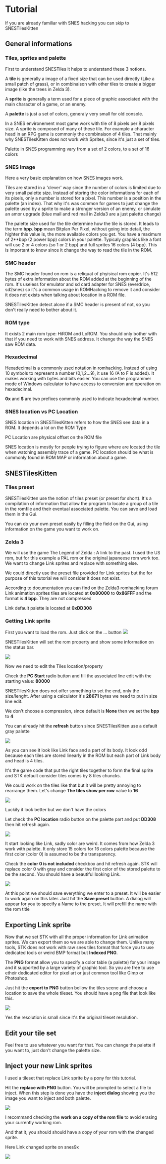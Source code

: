 # Tutorial

If you are already familiar with SNES hacking you can skip to SNESTilesKitten

## General informations

### Tiles, sprites and palette

First to understand SNESTiles it helps to understand these 3 notions.

A **tile** is generally a image of a fixed size that can be used directly (Like a small patch of grass), or in combinaison with other tiles to create a bigger image (like the trees in Zelda 3).

A **sprite** is generally a term used for a piece of graphic associated with the main character of a game, or an enemy.

A **palette** is just a set of colors, generaly very small for old console.

In a SNES environement most game work with tile of 8 pixels per 8 pixels size. A sprite is composed of many of these tile. For example a character head in an RPG game is commonly the combinaison of 4 tiles. That mainly why SNESTilesKitten does not work with Sprites, since it's just a set of tiles.

Palette in SNES programming vary from a set of 2 colors, to a set of 16 colors

### SNES Image

Here a very basic explanation on how SNES images work. 

Tiles are stored in a 'clever' way since the number of colors is limited due to very small palette size. Instead of storing the color informations for each of its pixels, only a number is stored for a pixel. This number is a position in the palette (an index). That why it's was common for games to just change the palette used by a sprite to make a stronger version of an enemy, or simulate an amor upgrade (blue mail and red mail in Zelda3 are a just palette change)

The palette size used for the tile determine how the tile is stored. It leads to the term **bpp**. **bpp** mean Bitplan Per Pixel, without going into detail, the highter this value is, the more available colors you get. You have a maximum of 2**bpp (2 power bpp) colors in your palette. Typicaly graphics like a font will use 2 or 4 colors (so 1 or 2 bpp) and full sprites 16 colors (4 bpp). This is important to know since it change the way to read the tile in the ROM.

### SMC header

The SMC header found on rom is a reliquat of phyisical rom copier. It's 512 bytes of extra information about the ROM added at the beginning of the rom. It's useless for emulator and sd card adapter for SNES (everdrice, sd2snes) so it's a common usage in ROMHacking to remove it and consider it does not exists when talking about location in a ROM file.

SNESTilesKitten detect alone if a SMC header is present of not, so you don't really need to bother about it.

### ROM type

It exists 2 main rom type: HiROM and LoROM. You should only bother with that if you need to work with SNES address. It change the way the SNES saw ROM data.

### Hexadecimal

Hexadecimal is a commonly used notation in romhacking. Instead of using 10 symbols to represent a number (0,1,2...9), it use 16 (A to F is added). It makes working with bytes and bits easier. You can use the programmer mode of Windows calculator to have access to conversion and operation on hexadecimal.

**0x** and **$** are two prefixes commonly used to indicate hexadecimal number. 

### SNES location vs PC Location

SNES location in SNESTilesKitten refers to how the SNES see data in a ROM. It depends a lot on the ROM Type

PC Location are physical offset on the ROM file

SNES location is mostly for people trying to figure where are located the tile when watching assembly trace of a game. PC location should be what is commonly found in ROM MAP or information about a game.

## SNESTilesKitten

### Tiles preset

SNESTilesKitten use the notion of tiles preset (or preset for short). It's a compilation of information that allow the program to locate a group of a tile in the romfile and their eventual associated palette. You can save and load them in the Gui.

You can do your own preset easily by filling the field on the Gui, using information on the game you want to work on.

### Zelda 3

We will use the game The Legend of Zelda : A link to the past. I used the US rom, but for this example a PAL rom or the original japaneese rom work too. We want to change Link sprites and replace with something else.

We could directly use the preset file provided for Link sprites but the for purpose of this tutorial we will consider it does not exist.

According to documentation you can find on the Zelda3 romhacking forum
Link animation sprites tiles are located at **0x80000** to **0x86FFF** and the format is **4 bpp**. They are not compressed
 
Link default palette is located at **0xDD308**


### Getting Link sprite

First you want to load the rom. Just click on the ... button
![](https://skarsnik.github.io/SNESTilesKitten/webimage/openrom.png)

SNESTilesKitten will set the rom property and show some information on the status bar.

![](https://skarsnik.github.io/SNESTilesKitten/webimage/openromstatus.png)

Now we need to edit the Tiles location/property

Check the **PC Start** radio button and fill the associated line edit with the starting value:  **80000**

SNESTilesKitten does not offer something to set the end, only the size/lenght. After using a calculator it's **28671** bytes we need to put in size line edit.

We don't choose a compression, since default is **None** then we set the **bpp** to **4**

You can already hit the **refresh** button since SNESTilesKitten use a default gray palette

![](https://skarsnik.github.io/SNESTilesKitten/webimage/defaultbadlinksprite.png)

As you can see it look like Link face and a part of its body. It look odd because each tiles are stored linearly in the ROM but each part of Link body and head is 4 tiles. 

It's the game code that put the right tiles together to form the final sprite and STK default consider tiles comes by 8 tiles chuncks.

We could work on the tiles like that but it will be pretty annoying to rearrange them. Let's change **The tiles show per row** value to **16**

![](https://skarsnik.github.io/SNESTilesKitten/webimage/linkspritenocolor.png)

Luckily it look better but we don't have the colors

Let check the **PC location** radio button on the palette part and put **DD308** then hit refresh again.

![](https://skarsnik.github.io/SNESTilesKitten/webimage/linkspritenbadcolor.png)

It start looking like Link, sadly color are weird. It comes from how Zelda 3 work with palette. It only store 15 colors for 16 colors palette because the first color (color 0) is assumed to be the transparency. 

Check the **color 0 is not included** checkbox and hit refresh again. STK will replace color 0 with gray and consider the first color of the stored palette to be the second. You should have a beautiful looking Link.  

![](https://skarsnik.github.io/SNESTilesKitten/webimage/linkspritegoodcolors.png)

At this point we should save everything we enter to a preset. It will be easier to work again on this later. Just hit the **Save preset** button. A dialog will appear for you to specify a Name to the preset. It will prefill the name with the rom title

## Exporting Link sprite

Now that we set STK with all the proper information for Link animation sprites. We can export them so we are able to change them. Unlike many tools, STK does not work with raw snes tiles format that force you to use dedicated tools or weird BMP format but **Indexed PNG**. 

The **PNG** format allow you to specify a color table (a palette) for your image and it supported by a large variety of graphic tool. So you are free to use etheir dedicated editor for pixel art or just common tool like Gimp or Photoshop.

Just hit the **export to PNG** button bellow the tiles scene and choose a location to save the whole tileset. You should have a png file that look like this.


![](https://skarsnik.github.io/SNESTilesKitten/webimage/completelinksprite.png)

Yes the resolution is small since it's the original tileset resolution.

## Edit your tile set

Feel free to use whatever you want for that. You can change the palette if you want to, just don't change the palette size.

## Inject your new Link sprites

I used a tileset that replace Link sprite by a pony for this tutorial.

Hit the **replace with PNG** button. You will be prompted to select a file to inject. When this step is done you have the **inject dialog** showing you the image you want to inject and both palette.

![](https://skarsnik.github.io/SNESTilesKitten/webimage/injectderpy.png)


I recommand checking the **work on a copy of the rom file** to avoid erasing your currently working rom.

And that it, you should should have a copy of your rom with the changed sprite.

Here Link changed sprite on snes9x


![](https://skarsnik.github.io/SNESTilesKitten/webimage/alttpgamederpy.png)





